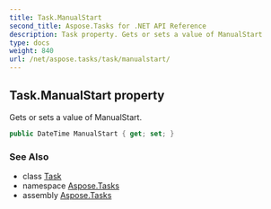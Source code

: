 ```yaml
---
title: Task.ManualStart
second_title: Aspose.Tasks for .NET API Reference
description: Task property. Gets or sets a value of ManualStart
type: docs
weight: 840
url: /net/aspose.tasks/task/manualstart/
---
```

## Task.ManualStart property

Gets or sets a value of ManualStart.

```csharp
public DateTime ManualStart { get; set; }
```

### See Also

* class [Task](../)
* namespace [Aspose.Tasks](../../task/)
* assembly [Aspose.Tasks](../../../)


